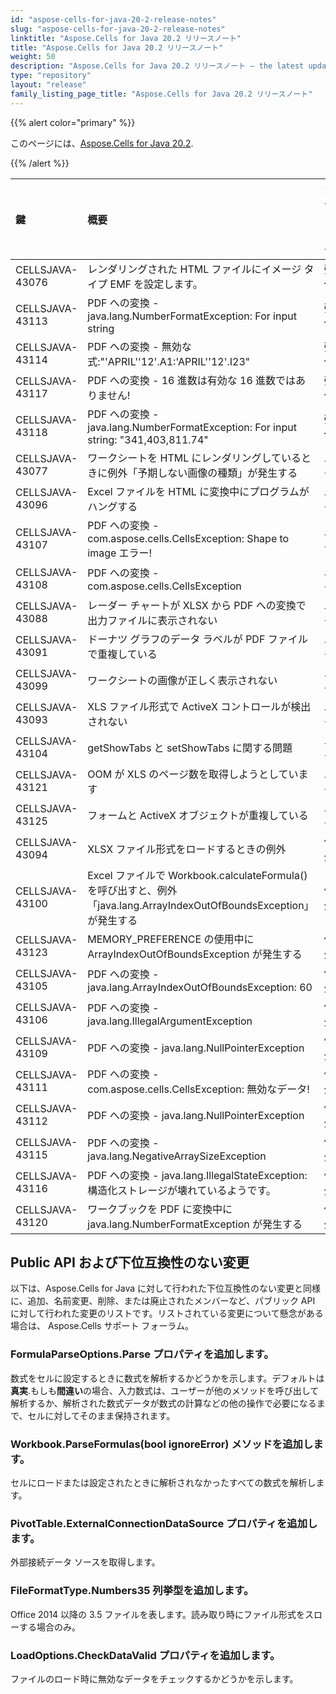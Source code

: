 ```yaml
---
id: "aspose-cells-for-java-20-2-release-notes"
slug: "aspose-cells-for-java-20-2-release-notes"
linktitle: "Aspose.Cells for Java 20.2 リリースノート"
title: "Aspose.Cells for Java 20.2 リリースノート"
weight: 50
description: "Aspose.Cells for Java 20.2 リリースノート – the latest updates and fixes."
type: "repository"
layout: "release"
family_listing_page_title: "Aspose.Cells for Java 20.2 リリースノート"
---
```

{{% alert color="primary" %}}

このページには、[Aspose.Cells for Java 20.2](https://releases.aspose.com/cells/java/new-releases/aspose.cells-for-java-20.2/).

{{% /alert %}}

|**鍵**|**概要**|**カテゴリー**|
|:- |:- |:- |
|CELLSJAVA-43076|レンダリングされた HTML ファイルにイメージ タイプ EMF を設定します。|強化|
|CELLSJAVA-43113|PDF への変換 - java.lang.NumberFormatException: For input string|強化|
|CELLSJAVA-43114|PDF への変換 - 無効な式:"'APRIL''12'.A1:'APRIL''12'.I23"|強化|
|CELLSJAVA-43117|PDF への変換 - 16 進数は有効な 16 進数ではありません!|強化|
|CELLSJAVA-43118|PDF への変換 - java.lang.NumberFormatException: For input string: "341,403,811.74"|強化|
|CELLSJAVA-43077|ワークシートを HTML にレンダリングしているときに例外「予期しない画像の種類」が発生する|バグ|
|CELLSJAVA-43096|Excel ファイルを HTML に変換中にプログラムがハングする|バグ|
|CELLSJAVA-43107|PDF への変換 - com.aspose.cells.CellsException: Shape to image エラー!|バグ|
|CELLSJAVA-43108|PDF への変換 - com.aspose.cells.CellsException|バグ|
|CELLSJAVA-43088|レーダー チャートが XLSX から PDF への変換で出力ファイルに表示されない|バグ|
|CELLSJAVA-43091|ドーナツ グラフのデータ ラベルが PDF ファイルで重複している|バグ|
|CELLSJAVA-43099|ワークシートの画像が正しく表示されない|バグ|
|CELLSJAVA-43093|XLS ファイル形式で ActiveX コントロールが検出されない|バグ|
|CELLSJAVA-43104|getShowTabs と setShowTabs に関する問題|バグ|
|CELLSJAVA-43121|OOM が XLS のページ数を取得しようとしています|バグ|
|CELLSJAVA-43125|フォームと ActiveX オブジェクトが重複している|バグ|
|CELLSJAVA-43094|XLSX ファイル形式をロードするときの例外|例外|
|CELLSJAVA-43100|Excel ファイルで Workbook.calculateFormula() を呼び出すと、例外「java.lang.ArrayIndexOutOfBoundsException」が発生する|例外|
|CELLSJAVA-43123|MEMORY_PREFERENCE の使用中に ArrayIndexOutOfBoundsException が発生する|例外|
|CELLSJAVA-43105|PDF への変換 - java.lang.ArrayIndexOutOfBoundsException: 60|例外|
|CELLSJAVA-43106|PDF への変換 - java.lang.IllegalArgumentException|例外|
|CELLSJAVA-43109|PDF への変換 - java.lang.NullPointerException|例外|
|CELLSJAVA-43111|PDF への変換 - com.aspose.cells.CellsException: 無効なデータ!|例外|
|CELLSJAVA-43112|PDF への変換 - java.lang.NullPointerException|例外|
|CELLSJAVA-43115|PDF への変換 - java.lang.NegativeArraySizeException|例外|
|CELLSJAVA-43116|PDF への変換 - java.lang.IllegalStateException: 構造化ストレージが壊れているようです。|例外|
|CELLSJAVA-43120|ワークブックを PDF に変換中に java.lang.NumberFormatException が発生する|例外|
## **Public API および下位互換性のない変更**
以下は、Aspose.Cells for Java に対して行われた下位互換性のない変更と同様に、追加、名前変更、削除、または廃止されたメンバーなど、パブリック API に対して行われた変更のリストです。リストされている変更について懸念がある場合は、 Aspose.Cells サポート フォーラム。
### **FormulaParseOptions.Parse プロパティを追加します。**
数式をセルに設定するときに数式を解析するかどうかを示します。デフォルトは**真実**.もしも**間違い**の場合、入力数式は、ユーザーが他のメソッドを呼び出して解析するか、解析された数式データが数式の計算などの他の操作で必要になるまで、セルに対してそのまま保持されます。
### **Workbook.ParseFormulas(bool ignoreError) メソッドを追加します。**
セルにロードまたは設定されたときに解析されなかったすべての数式を解析します。
### **PivotTable.ExternalConnectionDataSource プロパティを追加します。**
外部接続データ ソースを取得します。
### **FileFormatType.Numbers35 列挙型を追加します。**
Office 2014 以降の 3.5 ファイルを表します。読み取り時にファイル形式をスローする場合のみ。
### **LoadOptions.CheckDataValid プロパティを追加します。**
ファイルのロード時に無効なデータをチェックするかどうかを示します。

